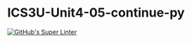 # ICS3U-Unit4-05-continue-py

[![GitHub's Super Linter](https://github.com/Rohnin-Barrette/ICS3U-Unit4-05-continue-py/workflows/GitHub's%20Super%20Linter/badge.svg)](https://github.com/Rohnin-Barrette/ICS3U-Unit4-05-continue-py/actions)
